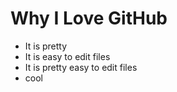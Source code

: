 # Why I Love GitHub

* It is pretty
* It is easy to edit files
* It is pretty easy to edit files
* cool